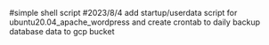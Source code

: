 #simple shell script
#2023/8/4 add startup/userdata script for ubuntu20.04_apache_wordpress and create crontab to daily backup database data to gcp bucket
